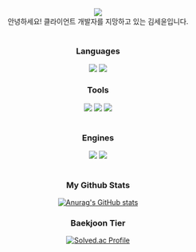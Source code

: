 <div align=center> 
<img src="https://capsule-render.vercel.app/api?type=waving&color=auto&height=200&section=header&text=Welcome!&fontSize=90"
</div>
<br>
<h12 align="center"> 안녕하세요! 클라이언트 개발자를 지망하고 있는 김세윤입니다. </h12>
<br>
<br>
<h3 align="center"> Languages </h3>
<div align=center> 
<img src="https://img.shields.io/badge/C++-00599C?style=for-the-badge&logo=Cplusplus&logoColor=white">
<img src="https://img.shields.io/badge/CSharp-239120?style=for-the-badge&logo=C Sharp&logoColor=white">
<br>

<h3 align="center"> Tools </h3>

<img src="https://img.shields.io/badge/Visual Studio-5C2D91?style=for-the-badge&logo=Visual Studio&logoColor=white">
<img src="https://img.shields.io/badge/github-181717?style=for-the-badge&logo=github&logoColor=white">
  <img src="https://img.shields.io/badge/git-F05032?style=for-the-badge&logo=git&logoColor=white">
  <br>
  <br>
<h3 align="center"> Engines </h3>
<img src="https://img.shields.io/badge/Unreal-0E1128?style=for-the-badge&logo=Unreal Engine&logoColor=white">
<img src="https://img.shields.io/badge/Unity-000000?style=for-the-badge&logo=Unity&logoColor=white">
</div>
  <br>
<h3 align="center"> My Github Stats </h3>
<div align="center">

[![Anurag's GitHub stats](https://github-readme-stats.vercel.app/api?username=Kalypa&hide_title=true&show_icons=true&include_all_commits=true&disable_animations=true&theme=vue)](https://github.com/anuraghazra/github-readme-stats)
  <br>


<h3 align="center"> Baekjoon Tier </h3>

 [![Solved.ac Profile](http://mazassumnida.wtf/api/v2/generate_badge?boj=seyunbest)](https://solved.ac/seyunbest/)
</div>
